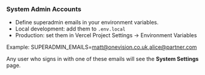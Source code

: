 ### System Admin Accounts

- Define superadmin emails in your environment variables.
- Local development: add them to `.env.local`  
- Production: set them in Vercel Project Settings → Environment Variables

Example:
SUPERADMIN_EMAILS=matt@onevision.co.uk,alice@partner.com

Any user who signs in with one of these emails will see the **System Settings** page.
